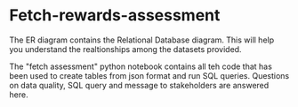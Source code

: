 # Fetch-rewards-assessment
The ER diagram contains the Relational Database diagram. This will help you understand the realtionships among the datasets provided.

The "fetch assessment" python notebook contains all teh code that has been used to create tables from json format and run SQL queries. Questions on data quality, SQL query and message to stakeholders are answered here.
